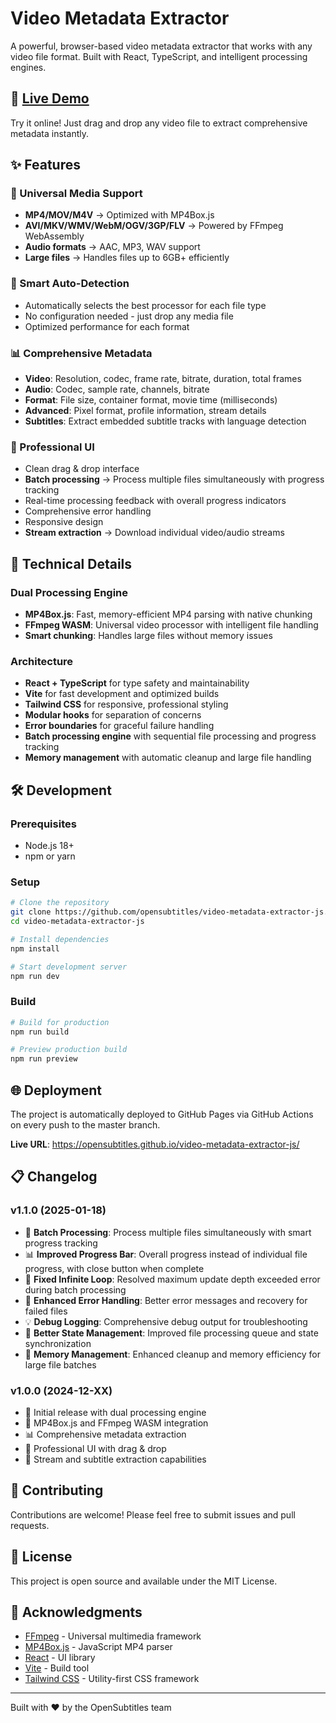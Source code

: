 # Video Metadata Extractor

A powerful, browser-based video metadata extractor that works with any video file format. Built with React, TypeScript, and intelligent processing engines.

## 🚀 [Live Demo](https://opensubtitles.github.io/video-metadata-extractor-js/)

Try it online! Just drag and drop any video file to extract comprehensive metadata instantly.

## ✨ Features

### 🎯 Universal Media Support
- **MP4/MOV/M4V** → Optimized with MP4Box.js
- **AVI/MKV/WMV/WebM/OGV/3GP/FLV** → Powered by FFmpeg WebAssembly
- **Audio formats** → AAC, MP3, WAV support
- **Large files** → Handles files up to 6GB+ efficiently

### 🧠 Smart Auto-Detection
- Automatically selects the best processor for each file type
- No configuration needed - just drop any media file
- Optimized performance for each format

### 📊 Comprehensive Metadata
- **Video**: Resolution, codec, frame rate, bitrate, duration, total frames
- **Audio**: Codec, sample rate, channels, bitrate  
- **Format**: File size, container format, movie time (milliseconds)
- **Advanced**: Pixel format, profile information, stream details
- **Subtitles**: Extract embedded subtitle tracks with language detection

### 🎨 Professional UI
- Clean drag & drop interface
- **Batch processing** → Process multiple files simultaneously with progress tracking
- Real-time processing feedback with overall progress indicators
- Comprehensive error handling
- Responsive design
- **Stream extraction** → Download individual video/audio streams

## 🔧 Technical Details

### Dual Processing Engine
- **MP4Box.js**: Fast, memory-efficient MP4 parsing with native chunking
- **FFmpeg WASM**: Universal video processor with intelligent file handling
- **Smart chunking**: Handles large files without memory issues

### Architecture
- **React + TypeScript** for type safety and maintainability
- **Vite** for fast development and optimized builds
- **Tailwind CSS** for responsive, professional styling
- **Modular hooks** for separation of concerns
- **Error boundaries** for graceful failure handling
- **Batch processing engine** with sequential file processing and progress tracking
- **Memory management** with automatic cleanup and large file handling

## 🛠️ Development

### Prerequisites
- Node.js 18+ 
- npm or yarn

### Setup
```bash
# Clone the repository
git clone https://github.com/opensubtitles/video-metadata-extractor-js.git
cd video-metadata-extractor-js

# Install dependencies
npm install

# Start development server
npm run dev
```

### Build
```bash
# Build for production
npm run build

# Preview production build
npm run preview
```

## 🌐 Deployment

The project is automatically deployed to GitHub Pages via GitHub Actions on every push to the master branch.

**Live URL**: https://opensubtitles.github.io/video-metadata-extractor-js/

## 📋 Changelog

### v1.1.0 (2025-01-18)
- 🚀 **Batch Processing**: Process multiple files simultaneously with smart progress tracking
- 📊 **Improved Progress Bar**: Overall progress instead of individual file progress, with close button when complete
- 🐛 **Fixed Infinite Loop**: Resolved maximum update depth exceeded error during batch processing
- 🔧 **Enhanced Error Handling**: Better error messages and recovery for failed files
- 💡 **Debug Logging**: Comprehensive debug output for troubleshooting
- 🎯 **Better State Management**: Improved file processing queue and state synchronization
- 🧹 **Memory Management**: Enhanced cleanup and memory efficiency for large file batches

### v1.0.0 (2024-12-XX)
- 🎉 Initial release with dual processing engine
- 🎯 MP4Box.js and FFmpeg WASM integration
- 📊 Comprehensive metadata extraction
- 🎨 Professional UI with drag & drop
- 🔧 Stream and subtitle extraction capabilities

## 🤝 Contributing

Contributions are welcome! Please feel free to submit issues and pull requests.

## 📝 License

This project is open source and available under the MIT License.

## 🙏 Acknowledgments

- [FFmpeg](https://ffmpeg.org/) - Universal multimedia framework
- [MP4Box.js](https://github.com/gpac/mp4box.js) - JavaScript MP4 parser
- [React](https://reactjs.org/) - UI library
- [Vite](https://vitejs.dev/) - Build tool
- [Tailwind CSS](https://tailwindcss.com/) - Utility-first CSS framework

---

Built with ❤️ by the OpenSubtitles team